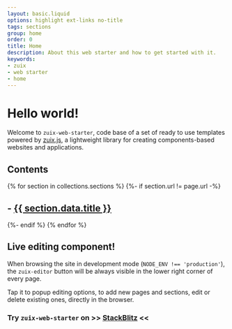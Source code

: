 ```yaml
---
layout: basic.liquid
options: highlight ext-links no-title
tags: sections
group: home
order: 0
title: Home
description: About this web starter and how to get started with it.
keywords:
- zuix
- web starter
- home
---
```


# Hello world!

Welcome to `zuix-web-starter`, code base of a set of ready to use templates powered by [zuix.js](https://zuixjs.org),
a lightweight library for creating components-based websites and applications.

## Contents

{% for section in collections.sections %}
    {%- if section.url != page.url -%}
        <h2>- <a href="{{ section.url | url }}">{{ section.data.title }}</a></h2>
    {%- endif %}
{% endfor %}


## Live editing component!

When browsing the site in development mode (`NODE_ENV !== 'production'`), the `zuix-editor` button will be always
visible in the lower right corner of every page.

<!--
<div layout="row center-center">
  <video src="{{ '/images/web-starter-editor.webm' | url }}" style="border: solid 1px; width: 100%; max-width: 640px" autoplay controls />
</div>
-->

Tap it to popup editing options, to add new pages and sections, edit or delete existing ones, directly in the browser. 


### Try `zuix-web-starter` on &gt;&gt; [StackBlitz](https://stackblitz.com/github/zuixjs/zuix-web-starter/?view=preview) &lt;&lt;
